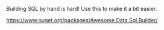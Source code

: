 Building SQL by hand is hard! Use this to make it a bit easier.

https://www.nuget.org/packages/Awesome.Data.Sql.Builder/